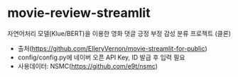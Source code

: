 # movie-review-streamlit
자연어처리 모델(Klue/BERT)을 이용한 영화 댓글 긍정 부정 감성 분류 프로젝트 (클론)
* 출처(https://github.com/ElleryVernon/movie-streamlit-for-public)
* config/config.py에 네이버 오픈 API Key, ID 발급 후 입력 필요
* 사용데이터: NSMC(https://github.com/e9t/nsmc)
